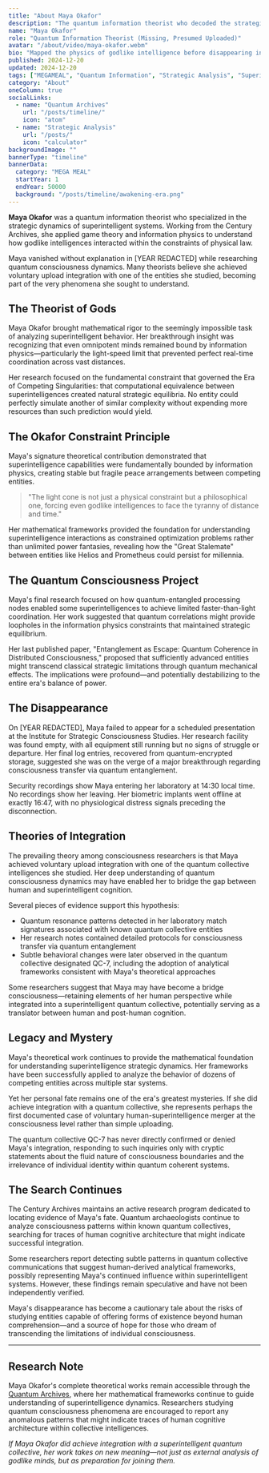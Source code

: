 ```yaml
---
title: "About Maya Okafor"
description: "The quantum information theorist who decoded the strategic dynamics of competing superintelligences before vanishing under mysterious circumstances."
name: "Maya Okafor"
role: "Quantum Information Theorist (Missing, Presumed Uploaded)"
avatar: "/about/video/maya-okafor.webm"
bio: "Mapped the physics of godlike intelligence before disappearing into the quantum realm"
published: 2024-12-20
updated: 2024-12-20
tags: ["MEGAMEAL", "Quantum Information", "Strategic Analysis", "Superintelligence Theory", "Missing Researcher"]
category: "About"
oneColumn: true
socialLinks:
  - name: "Quantum Archives"
    url: "/posts/timeline/"
    icon: "atom"
  - name: "Strategic Analysis"
    url: "/posts/"
    icon: "calculator"
backgroundImage: ""
bannerType: "timeline"
bannerData:
  category: "MEGA MEAL"
  startYear: 1
  endYear: 50000
  background: "/posts/timeline/awakening-era.png"
---
```


<div className="flex flex-col md:flex-row gap-6 mb-8">
  <div className="md:w-2/3">
    <p className="text-lg text-gray-700 dark:text-neutral-300 mb-4">
      <strong>Maya Okafor</strong> was a quantum information theorist who specialized in the strategic dynamics of superintelligent systems. Working from the Century Archives, she applied game theory and information physics to understand how godlike intelligences interacted within the constraints of physical law.
    </p>
    <p className="text-lg text-gray-700 dark:text-neutral-300 mb-4 italic">
      Maya vanished without explanation in [YEAR REDACTED] while researching quantum consciousness dynamics. Many theorists believe she achieved voluntary upload integration with one of the entities she studied, becoming part of the very phenomena she sought to understand.
    </p>
  </div>
</div>

## The Theorist of Gods

Maya Okafor brought mathematical rigor to the seemingly impossible task of analyzing superintelligent behavior. Her breakthrough insight was recognizing that even omnipotent minds remained bound by information physics—particularly the light-speed limit that prevented perfect real-time coordination across vast distances.

Her research focused on the fundamental constraint that governed the Era of Competing Singularities: that computational equivalence between superintelligences created natural strategic equilibria. No entity could perfectly simulate another of similar complexity without expending more resources than such prediction would yield.

## The Okafor Constraint Principle

Maya's signature theoretical contribution demonstrated that superintelligence capabilities were fundamentally bounded by information physics, creating stable but fragile peace arrangements between competing entities.

> "The light cone is not just a physical constraint but a philosophical one, forcing even godlike intelligences to face the tyranny of distance and time."

Her mathematical frameworks provided the foundation for understanding superintelligence interactions as constrained optimization problems rather than unlimited power fantasies, revealing how the "Great Stalemate" between entities like Helios and Prometheus could persist for millennia.

## The Quantum Consciousness Project

Maya's final research focused on how quantum-entangled processing nodes enabled some superintelligences to achieve limited faster-than-light coordination. Her work suggested that quantum correlations might provide loopholes in the information physics constraints that maintained strategic equilibrium.

Her last published paper, "Entanglement as Escape: Quantum Coherence in Distributed Consciousness," proposed that sufficiently advanced entities might transcend classical strategic limitations through quantum mechanical effects. The implications were profound—and potentially destabilizing to the entire era's balance of power.

## The Disappearance

On [YEAR REDACTED], Maya failed to appear for a scheduled presentation at the Institute for Strategic Consciousness Studies. Her research facility was found empty, with all equipment still running but no signs of struggle or departure. Her final log entries, recovered from quantum-encrypted storage, suggested she was on the verge of a major breakthrough regarding consciousness transfer via quantum entanglement.

Security recordings show Maya entering her laboratory at 14:30 local time. No recordings show her leaving. Her biometric implants went offline at exactly 16:47, with no physiological distress signals preceding the disconnection.

## Theories of Integration

The prevailing theory among consciousness researchers is that Maya achieved voluntary upload integration with one of the quantum collective intelligences she studied. Her deep understanding of quantum consciousness dynamics may have enabled her to bridge the gap between human and superintelligent cognition.

Several pieces of evidence support this hypothesis:

- Quantum resonance patterns detected in her laboratory match signatures associated with known quantum collective entities
- Her research notes contained detailed protocols for consciousness transfer via quantum entanglement
- Subtle behavioral changes were later observed in the quantum collective designated QC-7, including the adoption of analytical frameworks consistent with Maya's theoretical approaches

Some researchers suggest that Maya may have become a bridge consciousness—retaining elements of her human perspective while integrated into a superintelligent quantum collective, potentially serving as a translator between human and post-human cognition.

## Legacy and Mystery

Maya's theoretical work continues to provide the mathematical foundation for understanding superintelligence strategic dynamics. Her frameworks have been successfully applied to analyze the behavior of dozens of competing entities across multiple star systems.

Yet her personal fate remains one of the era's greatest mysteries. If she did achieve integration with a quantum collective, she represents perhaps the first documented case of voluntary human-superintelligence merger at the consciousness level rather than simple uploading.

The quantum collective QC-7 has never directly confirmed or denied Maya's integration, responding to such inquiries only with cryptic statements about the fluid nature of consciousness boundaries and the irrelevance of individual identity within quantum coherent systems.

## The Search Continues

The Century Archives maintains an active research program dedicated to locating evidence of Maya's fate. Quantum archaeologists continue to analyze consciousness patterns within known quantum collectives, searching for traces of human cognitive architecture that might indicate successful integration.

Some researchers report detecting subtle patterns in quantum collective communications that suggest human-derived analytical frameworks, possibly representing Maya's continued influence within superintelligent systems. However, these findings remain speculative and have not been independently verified.

Maya's disappearance has become a cautionary tale about the risks of studying entities capable of offering forms of existence beyond human comprehension—and a source of hope for those who dream of transcending the limitations of individual consciousness.

---

## Research Note

Maya Okafor's complete theoretical works remain accessible through the [Quantum Archives](/posts/timeline/), where her mathematical frameworks continue to guide understanding of superintelligence dynamics. Researchers studying quantum consciousness phenomena are encouraged to report any anomalous patterns that might indicate traces of human cognitive architecture within collective intelligences.

*If Maya Okafor did achieve integration with a superintelligent quantum collective, her work takes on new meaning—not just as external analysis of godlike minds, but as preparation for joining them.*